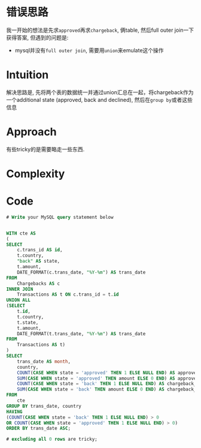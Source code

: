 # 错误思路

我一开始的想法是先求`approved`再求`chargeback`, 俩table, 然后full outer join一下获得答案, 但遇到的问题是:
- mysql并没有`full outer join`, 需要用`union`来emulate这个操作

# Intuition
<!-- Describe your first thoughts on how to solve this problem. -->

解决思路是, 先将两个表的数据统一并通过union汇总在一起，将chargeback作为一个additional state (approved, back and declined), 然后在`group by`或者这些信息


# Approach
<!-- Describe your approach to solving the problem. -->

有些tricky的是需要略走一些东西.

# Complexity

# Code
```sql
# Write your MySQL query statement below


WITH cte AS
(
SELECT
    c.trans_id AS id,
    t.country,
    "back" AS state,
    t.amount,
    DATE_FORMAT(c.trans_date, "%Y-%m") AS trans_date
FROM
    Chargebacks AS c
INNER JOIN
    Transactions AS t ON c.trans_id = t.id
UNION ALL
(SELECT
    t.id,
    t.country,
    t.state,
    t.amount,
    DATE_FORMAT(t.trans_date, "%Y-%m") AS trans_date
FROM
    Transactions AS t)
)
SELECT
    trans_date AS month,
    country,
    COUNT(CASE WHEN state = 'approved' THEN 1 ELSE NULL END) AS approved_count,
    SUM(CASE WHEN state = 'approved' THEN amount ELSE 0 END) AS approved_amount, 
    COUNT(CASE WHEN state = 'back' THEN 1 ELSE NULL END) AS chargeback_count,
    SUM(CASE WHEN state = 'back' THEN amount ELSE 0 END) AS chargeback_amount 
FROM
    cte
GROUP BY trans_date, country
HAVING 
(COUNT(CASE WHEN state = 'back' THEN 1 ELSE NULL END) > 0 
OR COUNT(CASE WHEN state = 'approved' THEN 1 ELSE NULL END) > 0) 
ORDER BY trans_date ASC;

# excluding all 0 rows are tricky;
```